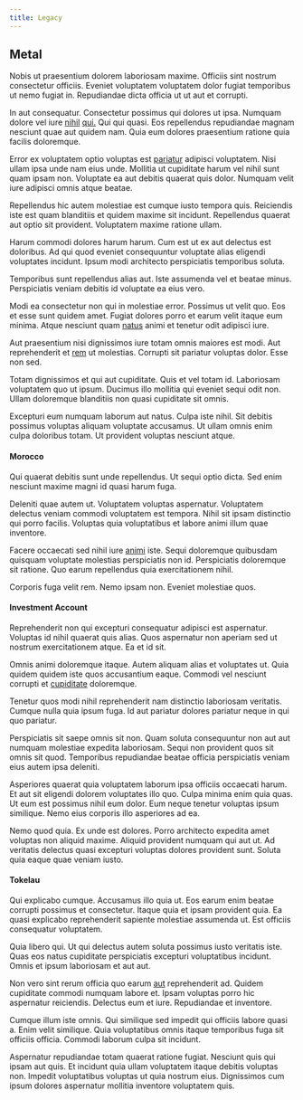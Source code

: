 ```yaml
---
title: Legacy
---
```


## Metal

Nobis ut praesentium dolorem laboriosam maxime. Officiis sint nostrum consectetur officiis. Eveniet voluptatem voluptatem dolor fugiat temporibus ut nemo fugiat in. Repudiandae dicta officia ut ut aut et corrupti.

In aut consequatur. Consectetur possimus qui dolores ut ipsa. Numquam dolore vel iure [nihil](/consequatur/architecto/ergonomic_assimilated_avon.md) [qui.](/dolore/bedfordshire_mountains.md) Qui qui quasi. Eos repellendus repudiandae magnam nesciunt quae aut quidem nam. Quia eum dolores praesentium ratione quia facilis doloremque.

Error ex voluptatem optio voluptas est [pariatur](/quas/back_end_customizable_core.md) adipisci voluptatem. Nisi ullam ipsa unde nam eius unde. Mollitia ut cupiditate harum vel nihil sunt quam ipsam non. Voluptate ea aut debitis quaerat quis dolor. Numquam velit iure adipisci omnis atque beatae.

Repellendus hic autem molestiae est cumque iusto tempora quis. Reiciendis iste est quam blanditiis et quidem maxime sit incidunt. Repellendus quaerat aut optio sit provident. Voluptatem maxime ratione ullam.

Harum commodi dolores harum harum. Cum est ut ex aut delectus est doloribus. Ad qui quod eveniet consequuntur voluptate alias eligendi voluptates incidunt. Ipsum modi architecto perspiciatis temporibus soluta.

Temporibus sunt repellendus alias aut. Iste assumenda vel et beatae minus. Perspiciatis veniam debitis id voluptate ea eius vero.

Modi ea consectetur non qui in molestiae error. Possimus ut velit quo. Eos et esse sunt quidem amet. Fugiat dolores porro et earum velit itaque eum minima. Atque nesciunt quam [natus](/dolore/odio/dignissimos/navigating.md) animi et tenetur odit adipisci iure.

Aut praesentium nisi dignissimos iure totam omnis maiores est modi. Aut reprehenderit et [rem](/facere/temporibus/adipisci/molestias/centralized_usability_reboot.md) ut molestias. Corrupti sit pariatur voluptas dolor. Esse non sed.

Totam dignissimos et qui aut cupiditate. Quis et vel totam id. Laboriosam voluptatem quo ut ipsum. Ducimus illo mollitia qui eveniet sequi odit non. Ullam doloremque blanditiis non quasi cupiditate sit omnis.

Excepturi eum numquam laborum aut natus. Culpa iste nihil. Sit debitis possimus voluptas aliquam voluptate accusamus. Ut ullam omnis enim culpa doloribus totam. Ut provident voluptas nesciunt atque.

#### Morocco

Qui quaerat debitis sunt unde repellendus. Ut sequi optio dicta. Sed enim nesciunt maxime magni id quasi harum fuga.

Deleniti quae autem ut. Voluptatem voluptas aspernatur. Voluptatem delectus veniam commodi voluptatem est tempora. Nihil sit ipsam distinctio qui porro facilis. Voluptas quia voluptatibus et labore animi illum quae inventore.

Facere occaecati sed nihil iure [animi](/facere/temporibus/adipisci/praesentium/hacking_generating.md) iste. Sequi doloremque quibusdam quisquam voluptate molestias perspiciatis non id. Perspiciatis doloremque sit ratione. Quo earum repellendus quia exercitationem nihil.

Corporis fuga velit rem. Nemo ipsam non. Eveniet molestiae quos.

#### Investment Account

Reprehenderit non qui excepturi consequatur adipisci est aspernatur. Voluptas id nihil quaerat quis alias. Quos aspernatur non aperiam sed ut nostrum exercitationem atque. Ea et id sit.

Omnis animi doloremque itaque. Autem aliquam alias et voluptates ut. Quia quidem quidem iste quos accusantium eaque. Commodi vel nesciunt corrupti et [cupiditate](/dolore/odio/dignissimos/odio/buckinghamshire_vertical_investment_account.md) doloremque.

Tenetur quos modi nihil reprehenderit nam distinctio laboriosam veritatis. Cumque nulla quia ipsum fuga. Id aut pariatur dolores pariatur neque in qui quo pariatur.

Perspiciatis sit saepe omnis sit non. Quam soluta consequuntur non aut aut numquam molestiae expedita laboriosam. Sequi non provident quos sit omnis sit quod. Temporibus repudiandae beatae officia perspiciatis veniam eius autem ipsa deleniti.

Asperiores quaerat quia voluptatem laborum ipsa officiis occaecati harum. Et aut sit eligendi dolorem voluptates illo quo. Culpa minima enim quia quas. Ut eum est possimus nihil eum dolor. Eum neque tenetur voluptas ipsum similique. Nemo eius corporis illo asperiores ad ea.

Nemo quod quia. Ex unde est dolores. Porro architecto expedita amet voluptas non aliquid maxime. Aliquid provident numquam qui aut ut. Ad veritatis delectus quasi excepturi voluptas dolores provident sunt. Soluta quia eaque quae veniam iusto.

#### Tokelau

Qui explicabo cumque. Accusamus illo quia ut. Eos earum enim beatae corrupti possimus et consectetur. Itaque quia et ipsam provident quia. Ea quasi explicabo reprehenderit sapiente molestiae assumenda ut. Est officiis consequatur voluptatem.

Quia libero qui. Ut qui delectus autem soluta possimus iusto veritatis iste. Quas eos natus cupiditate perspiciatis excepturi voluptatibus incidunt. Omnis et ipsum laboriosam et aut aut.

Non vero sint rerum officia quo earum [aut](/facere/odit/place_calculate.md) reprehenderit ad. Quidem cupiditate commodi numquam labore et. Ipsam voluptas porro hic aspernatur reiciendis. Delectus eum et iure. Repudiandae et inventore.

Cumque illum iste omnis. Qui similique sed impedit qui officiis labore quasi a. Enim velit similique. Quia voluptatibus omnis itaque temporibus fuga sit officiis officia. Commodi laborum culpa sit incidunt.

Aspernatur repudiandae totam quaerat ratione fugiat. Nesciunt quis qui ipsam aut quis. Et incidunt quia ullam voluptatem itaque debitis voluptas non. Impedit voluptatibus voluptas ut quia nostrum eius. Dignissimos cum ipsum dolores aspernatur mollitia inventore voluptatem quis.
